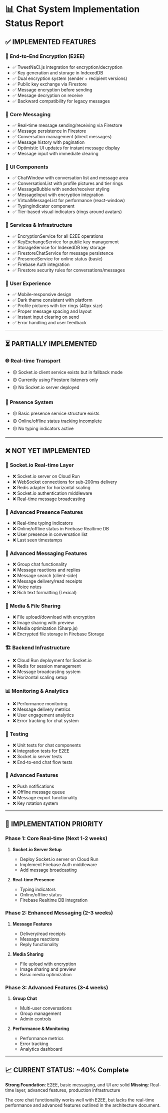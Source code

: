 # 📊 Chat System Implementation Status Report

## ✅ **IMPLEMENTED FEATURES**

### 🔐 **End-to-End Encryption (E2EE)**
- ✅ TweetNaCl.js integration for encryption/decryption
- ✅ Key generation and storage in IndexedDB
- ✅ Dual encryption system (sender + recipient versions)
- ✅ Public key exchange via Firestore
- ✅ Message encryption before sending
- ✅ Message decryption on receive
- ✅ Backward compatibility for legacy messages

### 💬 **Core Messaging**
- ✅ Real-time message sending/receiving via Firestore
- ✅ Message persistence in Firestore
- ✅ Conversation management (direct messages)
- ✅ Message history with pagination
- ✅ Optimistic UI updates for instant message display
- ✅ Message input with immediate clearing

### 🎨 **UI Components**
- ✅ ChatWindow with conversation list and message area
- ✅ ConversationList with profile pictures and tier rings
- ✅ MessageBubble with sender/receiver styling
- ✅ MessageInput with encryption integration
- ✅ VirtualMessageList for performance (react-window)
- ✅ TypingIndicator component
- ✅ Tier-based visual indicators (rings around avatars)

### 🔧 **Services & Infrastructure**
- ✅ EncryptionService for all E2EE operations
- ✅ KeyExchangeService for public key management
- ✅ StorageService for IndexedDB key storage
- ✅ FirestoreChatService for message persistence
- ✅ PresenceService for online status (basic)
- ✅ Firebase Auth integration
- ✅ Firestore security rules for conversations/messages

### 📱 **User Experience**
- ✅ Mobile-responsive design
- ✅ Dark theme consistent with platform
- ✅ Profile pictures with tier rings (40px size)
- ✅ Proper message spacing and layout
- ✅ Instant input clearing on send
- ✅ Error handling and user feedback

---

## ⏳ **PARTIALLY IMPLEMENTED**

### 🌐 **Real-time Transport**
- 🟡 Socket.io client service exists but in fallback mode
- 🟡 Currently using Firestore listeners only
- 🟡 No Socket.io server deployed

### 👥 **Presence System**
- 🟡 Basic presence service structure exists
- 🟡 Online/offline status tracking incomplete
- 🟡 No typing indicators active

---

## ❌ **NOT YET IMPLEMENTED**

### 🚀 **Socket.io Real-time Layer**
- ❌ Socket.io server on Cloud Run
- ❌ WebSocket connections for sub-200ms delivery
- ❌ Redis adapter for horizontal scaling
- ❌ Socket.io authentication middleware
- ❌ Real-time message broadcasting

### 👥 **Advanced Presence Features**
- ❌ Real-time typing indicators
- ❌ Online/offline status in Firebase Realtime DB
- ❌ User presence in conversation list
- ❌ Last seen timestamps

### 💬 **Advanced Messaging Features**
- ❌ Group chat functionality
- ❌ Message reactions and replies
- ❌ Message search (client-side)
- ❌ Message delivery/read receipts
- ❌ Voice notes
- ❌ Rich text formatting (Lexical)

### 📎 **Media & File Sharing**
- ❌ File upload/download with encryption
- ❌ Image sharing with preview
- ❌ Media optimization (Sharp.js)
- ❌ Encrypted file storage in Firebase Storage

### 🏗️ **Backend Infrastructure**
- ❌ Cloud Run deployment for Socket.io
- ❌ Redis for session management
- ❌ Message broadcasting system
- ❌ Horizontal scaling setup

### 📊 **Monitoring & Analytics**
- ❌ Performance monitoring
- ❌ Message delivery metrics
- ❌ User engagement analytics
- ❌ Error tracking for chat system

### 🧪 **Testing**
- ❌ Unit tests for chat components
- ❌ Integration tests for E2EE
- ❌ Socket.io server tests
- ❌ End-to-end chat flow tests

### 📱 **Advanced Features**
- ❌ Push notifications
- ❌ Offline message queue
- ❌ Message export functionality
- ❌ Key rotation system

---

## 🎯 **IMPLEMENTATION PRIORITY**

### **Phase 1: Core Real-time (Next 1-2 weeks)**
1. **Socket.io Server Setup**
   - Deploy Socket.io server on Cloud Run
   - Implement Firebase Auth middleware
   - Add message broadcasting

2. **Real-time Presence**
   - Typing indicators
   - Online/offline status
   - Firebase Realtime DB integration

### **Phase 2: Enhanced Messaging (2-3 weeks)**
1. **Message Features**
   - Delivery/read receipts
   - Message reactions
   - Reply functionality

2. **Media Sharing**
   - File upload with encryption
   - Image sharing and preview
   - Basic media optimization

### **Phase 3: Advanced Features (3-4 weeks)**
1. **Group Chat**
   - Multi-user conversations
   - Group management
   - Admin controls

2. **Performance & Monitoring**
   - Performance metrics
   - Error tracking
   - Analytics dashboard

---

## 📈 **CURRENT STATUS: ~40% Complete**

**Strong Foundation**: E2EE, basic messaging, and UI are solid
**Missing**: Real-time layer, advanced features, production infrastructure

The core chat functionality works well with E2EE, but lacks the real-time performance and advanced features outlined in the architecture document.
